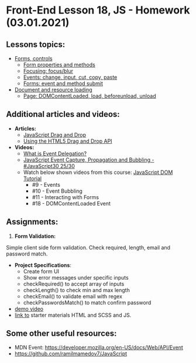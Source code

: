 # Front-End Lesson 18, JS - Homework (03.01.2021)

## Lessons topics:

- [Forms, controls](https://javascript.info/forms-controls)
  - [Form properties and methods](https://javascript.info/form-elements)
  - [Focusing: focus/blur](https://javascript.info/focus-blur)
  - [Events: change, input, cut, copy, paste](https://javascript.info/events-change-input)
  - [Forms: event and method submit](https://javascript.info/forms-submit)
- [Document and resource loading](https://javascript.info/loading)
  - [Page: DOMContentLoaded, load, beforeunload, unload](https://javascript.info/onload-ondomcontentloaded)


## Additional articles and videos:

- **Articles:**
  - [JavaScript Drag and Drop](https://www.javascripttutorial.net/web-apis/javascript-drag-and-drop/)
  - [Using the HTML5 Drag and Drop API](https://web.dev/drag-and-drop/)
- **Videos:**
  - [What is Event Delegation?](https://youtu.be/pKzf80F3O0U)
  - [JavaScript Event Capture, Propagation and Bubbling - #JavaScript30 25/30](https://youtu.be/F1anRyL37lE?list=PLu8EoSxDXHP6CGK4YVJhL_VWetA865GOH)
  - Watch below shown videos from this course: [JavaScript DOM Tutorial](https://youtube.com/playlist?list=PL4cUxeGkcC9gfoKa5la9dsdCNpuey2s-V)
    - #9 - Events
    - #10 - Event Bubbling
    - #11 - Interacting with Forms
    - #18 - DOMContentLoaded Event

## Assignments:

1. **Form Validation:**

Simple client side form validation. Check required, length, email and password match.

- **Project Specifications**:
  - Create form UI
  - Show error messages under specific inputs
  - checkRequired() to accept array of inputs
  - checkLength() to check min and max length
  - checkEmail() to validate email with regex
  - checkPasswordsMatch() to match confirm password
- [demo video](https://user-images.githubusercontent.com/74110914/103479626-6a884900-4de8-11eb-9304-b3f0d5433952.mov)
- [link to](https://github.com/codeacademyprogramming/p509-03.01.2021/tree/main/starter) starter materials HTML and SCSS and JS.


## Some other useful resources:

- MDN Event: https://developer.mozilla.org/en-US/docs/Web/API/Event
- https://github.com/ramilmamedov7/JavaScript
